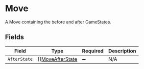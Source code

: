 # Move

A Move containing the before and after GameStates.


## Fields

| Field                                                     | Type                                                      | Required                                                  | Description                                               |
| --------------------------------------------------------- | --------------------------------------------------------- | --------------------------------------------------------- | --------------------------------------------------------- |
| `AfterState`                                              | [][MoveAfterState](../../models/shared/moveafterstate.md) | :heavy_minus_sign:                                        | N/A                                                       |